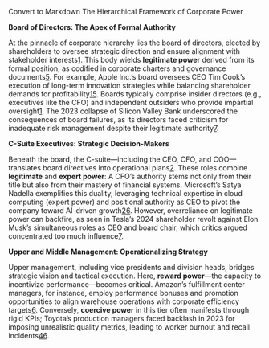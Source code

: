 Convert to Markdown
The Hierarchical Framework of Corporate Power

**Board of Directors: The Apex of Formal Authority**

At the pinnacle of corporate hierarchy lies the board of directors, elected by shareholders to oversee strategic direction and ensure alignment with stakeholder interests[1](https://www.investopedia.com/articles/basics/03/022803.asp). This body wields **legitimate power** derived from its formal position, as codified in corporate charters and governance documents[5](https://fmicorp.com/insights/quarterly-articles/the-power-of-corporate-governance-part-1-of-2). For example, Apple Inc.’s board oversees CEO Tim Cook’s execution of long-term innovation strategies while balancing shareholder demands for profitability[1](https://www.investopedia.com/articles/basics/03/022803.asp)[5](https://fmicorp.com/insights/quarterly-articles/the-power-of-corporate-governance-part-1-of-2). Boards typically comprise insider directors (e.g., executives like the CFO) and independent outsiders who provide impartial oversight[1](https://www.investopedia.com/articles/basics/03/022803.asp). The 2023 collapse of Silicon Valley Bank underscored the consequences of board failures, as its directors faced criticism for inadequate risk management despite their legitimate authority[7](https://www.cambridge.org/core/services/aop-cambridge-core/content/view/6F918ABDEC85B651BBB41026D8E890C5/S1469356921000197a.pdf/how_does_business_power_operate_a_framework_for_its_working_mechanisms.pdf).

**C-Suite Executives: Strategic Decision-Makers**

Beneath the board, the C-suite—including the CEO, CFO, and COO—translates board directives into operational plans[2](https://www.outsourceaccelerator.com/articles/corporate-hierarchy/). These roles combine **legitimate** and **expert power**: A CFO’s authority stems not only from their title but also from their mastery of financial systems. Microsoft’s Satya Nadella exemplifies this duality, leveraging technical expertise in cloud computing (expert power) and positional authority as CEO to pivot the company toward AI-driven growth[2](https://www.outsourceaccelerator.com/articles/corporate-hierarchy/)[6](https://www.indeed.com/hire/c/info/power-dynamics). However, overreliance on legitimate power can backfire, as seen in Tesla’s 2024 shareholder revolt against Elon Musk’s simultaneous roles as CEO and board chair, which critics argued concentrated too much influence[7](https://www.cambridge.org/core/services/aop-cambridge-core/content/view/6F918ABDEC85B651BBB41026D8E890C5/S1469356921000197a.pdf/how_does_business_power_operate_a_framework_for_its_working_mechanisms.pdf).

**Upper and Middle Management: Operationalizing Strategy**

Upper management, including vice presidents and division heads, bridges strategic vision and tactical execution. Here, **reward power**—the capacity to incentivize performance—becomes critical. Amazon’s fulfillment center managers, for instance, employ performance bonuses and promotion opportunities to align warehouse operations with corporate efficiency targets[6](https://www.indeed.com/hire/c/info/power-dynamics). Conversely, **coercive power** in this tier often manifests through rigid KPIs; Toyota’s production managers faced backlash in 2023 for imposing unrealistic quality metrics, leading to worker burnout and recall incidents[4](https://www.revolutionlearning.co.uk/article/5-sources-of-power-in-organisations/)[6](https://www.indeed.com/hire/c/info/power-dynamics).
